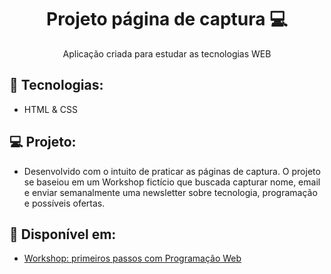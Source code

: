 <h1 align="center">Projeto página de captura 💻</h1>

<p align="center">
  Aplicação criada para estudar as tecnologias WEB
</p>

## 🚀 Tecnologias: 
- HTML & CSS

## 💻 Projeto:
- Desenvolvido com o intuito de praticar as páginas de captura. O projeto se baseiou em um Workshop fictício que buscada capturar nome, email e enviar semanalmente uma newsletter sobre tecnologia, programação e possíveis ofertas.
## 🔗 Disponível em: 
- <a href="https://workshop-pag-captura.vercel.app"> Workshop: primeiros passos com Programação Web </a>
